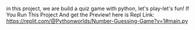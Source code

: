 in this project,
we are build a quiz game with python, 
let's play-let's fun! 
If You Run This Project And get the Preview! here is Repl Link: https://replit.com/@Pythonworlds/Number-Guessing-Game?v=1#main.py

